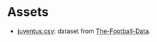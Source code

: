 # Assets

- [juventus.csv](./juventus.csv): dataset from [The-Football-Data](https://github.com/buckthorndev/The-Football-Data).
